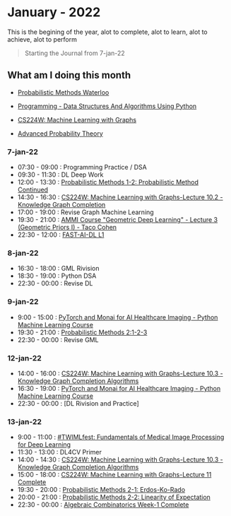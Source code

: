 # January - 2022

This is the begining of the year, alot to complete, alot to learn, alot to achieve, alot to perform

> Starting the Journal from 7-jan-22

## What am I doing this month

- [Probabilistic Methods Waterloo](https://youtube.com/playlist?list=PL2BdWtDKMS6nRF72s3TOGyBqXwMVHYiLU)
- [Programming - Data Structures And Algorithms Using Python](https://youtube.com/playlist?list=PL3pGy4HtqwD02GVgM96-V0sq4_DSinqvf)

- [CS224W: Machine Learning with Graphs](https://youtube.com/playlist?list=PLoROMvodv4rPLKxIpqhjhPgdQy7imNkDn)

- [Advanced Probability Theory](https://onlinecourses.nptel.ac.in/noc22_ma30/course)



### 7-jan-22

- 07:30 - 09:00 : Programming Practice / DSA
- 09:30 - 11:30 : DL Deep Work
- 12:00 - 13:30 : [Probabilistic Methods 1-2: Probabilistic Method Continued](https://youtu.be/gJAfukSyMqQ)
- 14:30 - 16:30 : [CS224W: Machine Learning with Graphs-Lecture 10.2 - Knowledge Graph Completion](https://youtu.be/xop5tC9T5xM)
- 17:00 - 19:00 : Revise Graph Machine Learning 
- 19:30 - 21:00 : [AMMI Course "Geometric Deep Learning" - Lecture 3 (Geometric Priors I) - Taco Cohen](https://youtu.be/fWBrupgU4X8)
- 22:30 - 12:00 : [FAST-AI-DL L1](https://youtu.be/XfoYk_Z5AkI)

### 8-jan-22

- 16:30 - 18:00 : GML Rivision
- 18:30 - 19:00 : Python DSA
- 22:30 - 00:00 : Revise DL


### 9-jan-22

- 9:00 - 15:00 : [PyTorch and Monai for AI Healthcare Imaging - Python Machine Learning Course](https://youtu.be/M3ZWfamWrBM)
- 19:30 - 21:00 : [Probabilistic Methods 2:1-2-3](https://youtu.be/rNEY1it79ZE)
- 22:30 - 00:00 : Revise GML

### 12-jan-22

- 14:00 - 16:00 : [CS224W: Machine Learning with Graphs-Lecture 10.3 - Knowledge Graph Completion Algorithms](https://youtu.be/Xm5VrxZYhu4)
- 16:30 - 19:00 : [PyTorch and Monai for AI Healthcare Imaging - Python Machine Learning Course](https://youtu.be/M3ZWfamWrBM)
- 22:30 - 00:00 : [DL Rivision and Practice]

### 13-jan-22

- 9:00 - 11:00 : [#TWIMLfest: Fundamentals of Medical Image Processing for Deep Learning](https://youtu.be/qEq9Cy_Yn_c)
- 11:30 - 13:00 : DL4CV Primer
- 14:00 - 14:30 : [CS224W: Machine Learning with Graphs-Lecture 10.3 - Knowledge Graph Completion Algorithms](https://youtu.be/Xm5VrxZYhu4)
- 15:00 - 18:00 : [CS224W: Machine Learning with Graphs-Lecture 11 Complete](https://youtu.be/X9yl0pTP9fY)
- 19:30 - 20:00 : [Probabilistic Methods 2-1: Erdos-Ko-Rado](https://youtu.be/rNEY1it79ZE)
- 20:00 - 21:00 : [Probabilistic Methods 2-2: Linearity of Expectation](https://youtu.be/dNfcuIoy_xY)
- 22:30 - 00:00 : [Algebraic Combinatorics Week-1 Complete](https://onlinecourses.nptel.ac.in/noc22_ma01/unit?unit=19&lesson=27)
